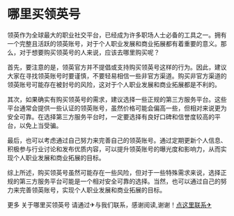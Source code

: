 # 哪里买领英号

领英作为全球最大的职业社交平台，已经成为许多职场人士必备的工具之一。拥有一个完整且活跃的领英账号，对于个人职业发展和商业拓展都有着重要的意义。那么，对于想要购买领英号的人来说，应该去哪里购买呢？

首先，要注意的是，领英官方并不提倡或支持购买领英号这样的行为。因此，建议大家在寻找领英账号时要谨慎，不要轻易相信一些非官方渠道。购买非官方渠道的领英账号可能存在被封号的风险，这对于个人职业发展和商业拓展都是不利的。

其次，如果确实有购买领英号的需求，建议选择一些正规的第三方服务平台。这些平台通常会提供一些认证的领英账号，虽然价格可能会偏高一些，但相对来说更为安全可靠。在选择第三方服务平台时，一定要选择有良好口碑和信誉度较高的平台，以免上当受骗。

最后，也可以考虑通过自己努力来完善自己的领英账号。通过定期更新个人信息、积极参与行业讨论和发布优质内容，可以提升领英账号的曝光度和影响力，从而实现个人职业发展和商业拓展的目标。

综上所述，购买领英号虽然可能存在一些风险，但对于一些特殊需求来说，选择正规的第三方服务平台可能是一个相对安全可靠的选择。当然，也可以通过自己的努力来完善领英账号，实现个人职业发展和商业拓展的目标。

更多 关于哪里买领英号 请通过✈与我们联系，感谢阅读,谢谢！[点这里联系✈](https://sms.k02.cc)